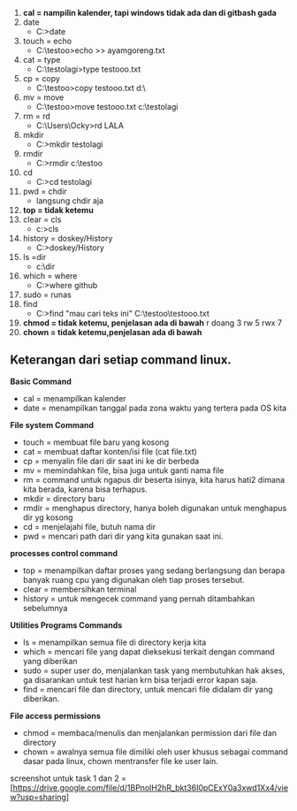 1. **cal = nampilin kalender, tapi windows tidak ada dan di gitbash gada**
2. date
    * C:\>date
3. touch = echo
    * C:\testoo>echo >> ayamgoreng.txt
4. cat = type
    * C:\testolagi>type testooo.txt
5. cp = copy
    * C:\testoo>copy testooo.txt d:\
6. mv = move 
    * C:\testoo>move testooo.txt c:\testolagi
7. rm = rd
    * C:\Users\Ocky>rd LALA
8. mkdir
    * C:\>mkdir testolagi
9. rmdir
    * C:\>rmdir c:\testoo
10. cd 
    * C:\>cd testolagi
11. pwd = chdir
    * langsung chdir aja
12. **top = tidak ketemu**
13. clear = cls
    * c:\>cls
14. history = doskey/History
    * C:\>doskey/History
15. ls =dir
    * c:\dir
16. which = where
    * C:\>where github
17. sudo = runas
18. find
    * C:\>find "mau cari teks ini" C:\testoo\testooo.txt
19. **chmod = tidak ketemu, penjelasan ada di bawah**
    r doang 3
    rw 5
    rwx 7
20. **chown = tidak ketemu,penjelasan ada di bawah**


## Keterangan dari setiap command linux.

**Basic Command**
- cal = menampilkan kalender
- date = menampilkan tanggal pada zona waktu yang tertera pada OS kita

**File system Command**
- touch = membuat file baru yang kosong
- cat   = membuat daftar konten/isi file (cat file.txt)
- cp    = menyalin file dari dir saat ini ke dir berbeda
- mv    = memindahkan file, bisa juga untuk ganti nama file
- rm    = command untuk ngapus dir beserta isinya, kita harus hati2 dimana kita berada, karena bisa terhapus.
- mkdir = directory baru
- rmdir = menghapus directory, hanya boleh digunakan untuk menghapus dir yg kosong
- cd    =  menjelajahi file, butuh nama dir
- pwd   = mencari path dari dir yang kita gunakan saat ini. 

**processes control command**
- top       = menampilkan daftar proses yang sedang berlangsung dan berapa banyak ruang cpu yang digunakan oleh tiap proses tersebut.
- clear     = membersihkan terminal
- history   = untuk mengecek command yang pernah ditambahkan sebelumnya

**Utilities Programs Commands**
- ls    = menampilkan semua file di directory kerja kita
- which = mencari file yang dapat dieksekusi terkait dengan command yang diberikan
- sudo  = super user do, menjalankan task yang membutuhkan hak akses, ga disarankan untuk test harian krn bisa terjadi error kapan saja.
- find  = mencari file dan directory, untuk mencari file didalam dir yang diberikan.

**File access permissions**
- chmod = membaca/menulis dan menjalankan permission dari file dan directory
- chown = awalnya semua file dimiliki oleh user khusus sebagai command dasar pada linux, chown mentransfer file ke user lain. 

screenshot untuk task 1 dan 2 = [https://drive.google.com/file/d/1BPnolH2hR_bkt36I0pCExY0a3xwd1Xx4/view?usp=sharing]